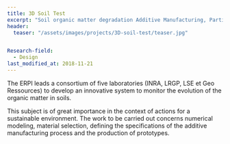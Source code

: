 ```yaml
---
title: 3D Soil Test
excerpt: "Soil organic matter degradation Additive Manufacturing, Participatory research"
header:
  teaser: "/assets/images/projects/3D-soil-test/teaser.jpg"  


Research-field:
  - Design
last_modified_at: 2018-11-21  
---
```



The ERPI leads a consortium of five laboratories (INRA, LRGP, LSE et Geo Ressources) to develop an innovative system to monitor the evolution of the organic matter in soils.

This subject is of great importance in the context of actions for a sustainable environment. The work to be carried out concerns numerical modeling, material selection, defining the specifications of the additive manufacturing process and the production of prototypes.
